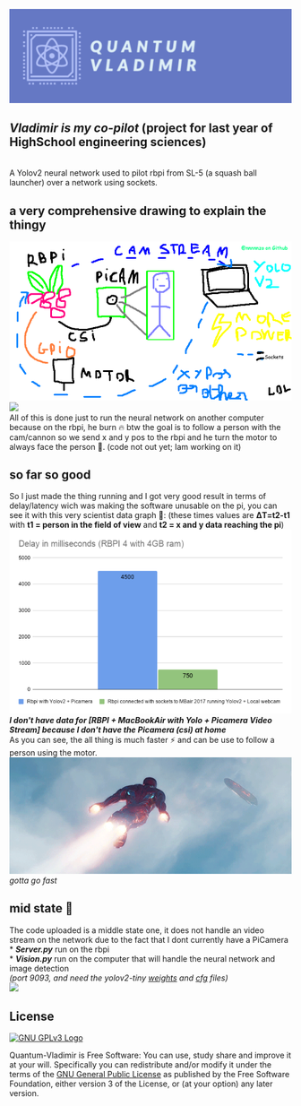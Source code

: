 ![](https://raw.githubusercontent.com/nnnnnzo/Quantum-Vladimir/main/Assets/badge.png)
## *Vladimir is my co-pilot* (project for last year of HighSchool engineering sciences)
<br>A Yolov2 neural network used to pilot rbpi from SL-5 (a squash ball launcher) over a network using sockets.

## a very comprehensive drawing to explain the thingy
![](https://raw.githubusercontent.com/nnnnnzo/Quantum-Vladimir/main/Assets/Schema%20lol.png)
![](https://raw.githubusercontent.com/nnnnnzo/Quantum-Vladimir/main/Assets/RealisticFragrantHerculesbeetle-size_restricted.gif)
<br>All of this is done just to run the neural network on another computer because on the rbpi, he burn 🔥
btw the goal is to follow a person with the cam/cannon so we send x and y pos to the rbpi and he turn the 
motor to always face the person 🔫. (code not out yet; Iam working on it) 

## so far so good
So I just made the thing running and I got very good result in terms of delay/latency wich was making the software unusable on the pi,
you can see it with this very scientist data graph 🧪: (these times values are **ΔT=t2-t1** with **t1 = person in the field of view** and **t2 = x and y data reaching the pi**)
<br>![](https://raw.githubusercontent.com/nnnnnzo/Quantum-Vladimir/main/Assets/Delay%20in%20milliseconds%20(RBPI%204%20with%204GB%20ram)-2.png)
<br>***I don't have data for [RBPI + MacBookAir with Yolo + Picamera Video Stream] because I don't have the Picamera (csi) at home***
<br>As you can see, the all thing is much faster ⚡️ and can be use to follow a person using the motor.
<br>![](https://raw.githubusercontent.com/nnnnnzo/Quantum-Vladimir/main/Assets/i49pmy0yqe4l.gif)
<br>*gotta go fast*

## mid state 🐥
The code uploaded is a middle state one, it does not handle an video stream on the network due to the fact that I dont currently have a PiCamera
<br>* ***Server.py*** run on the rbpi
<br>* ***Vision.py*** run on the computer that will handle the neural network and image detection
<br>*(port 9093, and need the yolov2-tiny [weights](https://pjreddie.com/media/files/yolov2-tiny.weights) and [cfg](https://github.com/pjreddie/darknet/blob/master/cfg/yolov2-tiny.cfg) files)*
<br>![](https://github.com/nnnnnzo/Quantum-Vladimir/blob/main/Assets/1*WzrqcXQzQLAAziNFt1KI0w.gif?raw=true)

## License

[![GNU GPLv3 Logo](https://www.gnu.org/graphics/gplv3-127x51.png)](http://www.gnu.org/licenses/gpl-3.0.en.html)  

Quantum-Vladimir is Free Software: You can use, study share and improve it at your
will. Specifically you can redistribute and/or modify it under the terms of the
[GNU General Public License](https://www.gnu.org/licenses/gpl.html) as
published by the Free Software Foundation, either version 3 of the License, or
(at your option) any later version.
